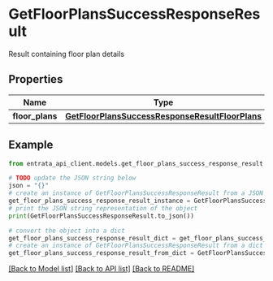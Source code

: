 # GetFloorPlansSuccessResponseResult

Result containing floor plan details

## Properties

Name | Type | Description | Notes
------------ | ------------- | ------------- | -------------
**floor_plans** | [**GetFloorPlansSuccessResponseResultFloorPlans**](GetFloorPlansSuccessResponseResultFloorPlans.md) |  | [optional] 

## Example

```python
from entrata_api_client.models.get_floor_plans_success_response_result import GetFloorPlansSuccessResponseResult

# TODO update the JSON string below
json = "{}"
# create an instance of GetFloorPlansSuccessResponseResult from a JSON string
get_floor_plans_success_response_result_instance = GetFloorPlansSuccessResponseResult.from_json(json)
# print the JSON string representation of the object
print(GetFloorPlansSuccessResponseResult.to_json())

# convert the object into a dict
get_floor_plans_success_response_result_dict = get_floor_plans_success_response_result_instance.to_dict()
# create an instance of GetFloorPlansSuccessResponseResult from a dict
get_floor_plans_success_response_result_from_dict = GetFloorPlansSuccessResponseResult.from_dict(get_floor_plans_success_response_result_dict)
```
[[Back to Model list]](../README.md#documentation-for-models) [[Back to API list]](../README.md#documentation-for-api-endpoints) [[Back to README]](../README.md)


